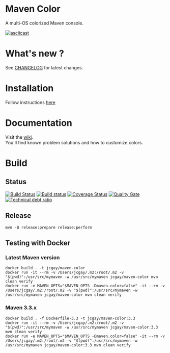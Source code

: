 # Maven Color

A multi-OS colorized Maven console.

[![asciicast](https://asciinema.org/a/51007.png)](https://asciinema.org/a/51007?autoplay=1)

# What's new ?

See [CHANGELOG](https://github.com/jcgay/maven-color/blob/master/CHANGELOG.md) for latest changes.

# Installation

Follow instructions [here](https://github.com/jcgay/maven-color/wiki/Installation)

# Documentation

Visit the [wiki](https://github.com/jcgay/maven-color/wiki).  
You'll find known problem solutions and how to customize colors.

# Build

## Status

[![Build Status](https://travis-ci.org/jcgay/maven-color.svg?branch=master)](https://travis-ci.org/jcgay/maven-color)
[![Build status](https://ci.appveyor.com/api/projects/status/y8rn0pew98jbr9j8/branch/master?svg=true)](https://ci.appveyor.com/project/jcgay/maven-color/branch/master)
[![Coverage Status](https://coveralls.io/repos/jcgay/maven-color/badge.svg?branch=master)](https://coveralls.io/r/jcgay/maven-color?branch=master)
[![Quality Gate](https://sonarqube.com/api/badges/gate?key=com.github.jcgay.maven.color:maven-color)](https://sonarqube.com/dashboard/index/com.github.jcgay.maven.color:maven-color)
[![Technical debt ratio](https://sonarqube.com/api/badges/measure?key=com.github.jcgay.maven.color:maven-color&metric=sqale_debt_ratio)](https://sonarqube.com/dashboard/index/com.github.jcgay.maven.color:maven-color)

## Release

    mvn -B release:prepare release:perform

## Testing with Docker

### Latest Maven version

    docker build . -t jcgay/maven-color
    docker run -it --rm -v /Users/jcgay/.m2:/root/.m2 -v "$(pwd)":/usr/src/mymaven -w /usr/src/mymaven jcgay/maven-color mvn clean verify
    docker run -e MAVEN_OPTS="$MAVEN_OPTS -Dmaven.color=false" -it --rm -v /Users/jcgay/.m2:/root/.m2 -v "$(pwd)":/usr/src/mymaven -w /usr/src/mymaven jcgay/maven-color mvn clean verify

### Maven 3.3.x

    docker build . -f Dockerfile-3.3 -t jcgay/maven-color:3.3
    docker run -it --rm -v /Users/jcgay/.m2:/root/.m2 -v "$(pwd)":/usr/src/mymaven -w /usr/src/mymaven jcgay/maven-color:3.3 mvn clean verify
    docker run -e MAVEN_OPTS="$MAVEN_OPTS -Dmaven.color=false" -it --rm -v /Users/jcgay/.m2:/root/.m2 -v "$(pwd)":/usr/src/mymaven -w /usr/src/mymaven jcgay/maven-color:3.3 mvn clean verify